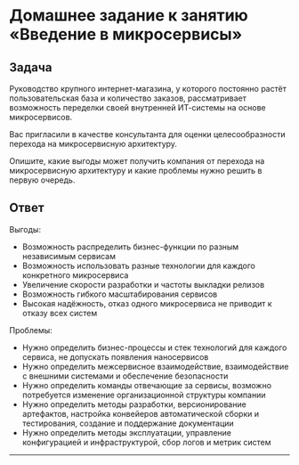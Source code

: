 # Домашнее задание к занятию «Введение в микросервисы»

## Задача

Руководство крупного интернет-магазина, у которого постоянно растёт пользовательская база и количество заказов, рассматривает возможность переделки своей внутренней   ИТ-системы на основе микросервисов. 

Вас пригласили в качестве консультанта для оценки целесообразности перехода на микросервисную архитектуру. 

Опишите, какие выгоды может получить компания от перехода на микросервисную архитектуру и какие проблемы нужно решить в первую очередь.

## Ответ

Выгоды:
- Возможность распределить бизнес-функции по разным независимым сервисам
- Возможность использовать разные технологии для каждого конкретного микросервиса
- Увеличение скорости разработки и частоты выкладки релизов 
- Возможность гибкого масштабирования сервисов
- Высокая надёжность, отказ одного микросервиса не приводит к отказу всех систем


Проблемы:
- Нужно определить бизнес-процессы и стек технологий для каждого сервиса, не допускать появления наносервисов
- Нужно определить межсервисное взаимодействие, взаимодействие с внешними системами и обеспечение безопасности
- Нужно определить команды отвечающие за сервисы, возможно потребуется изменение организационной структуры компании
- Нужно определить методы разработки, версионирование артефактов, настройка конвейеров автоматической сборки и тестирования, создание и поддержание документации
- Нужно определить методы эксплуатации, управление конфигурацией и инфраструктурой, сбор логов и метрик систем 

---
